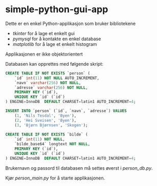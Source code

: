 # simple-python-gui-app

Dette er en enkel Python-applikasjon som bruker bibliotekene
* *tkinter* for å lage et enkelt gui
* *pymysql* for å kontakte en enkel database
* *matplotlib* for å lage et enkelt histogram

Applikasjonen er ikke objektorientert

Databasen kan opprettes med følgende skript:

```sql
CREATE TABLE IF NOT EXISTS `person` (
    `id` int(11) NOT NULL AUTO_INCREMENT,
    `navn` varchar(256) NOT NULL,
    `adresse` varchar(256) NOT NULL,
    PRIMARY KEY (`id`),
    UNIQUE KEY `id` (`id`)
) ENGINE=InnoDB  DEFAULT CHARSET=latin1 AUTO_INCREMENT=4;

INSERT INTO `person` (`id`, `navn`, `adresse`) VALUES
    (1, 'Nils Tesdal', 'Byen'),
    (2, 'Hei Sveisen', 'Byen'),
    (3, 'Bjørn Bjørnsen', 'Skogen');
    
CREATE TABLE IF NOT EXISTS `bilde` (
    `id` int(11) NOT NULL,
    `bilde_base64` longtext NOT NULL,
    PRIMARY KEY (`id`),
    UNIQUE KEY `id` (`id`)
) ENGINE=InnoDB  DEFAULT CHARSET=latin1 AUTO_INCREMENT=4;
```
Brukernavn og passord til databasen må settes øverst i *person_db.py*.

Kjør *person_main.py* for å starte applikasjonen.
